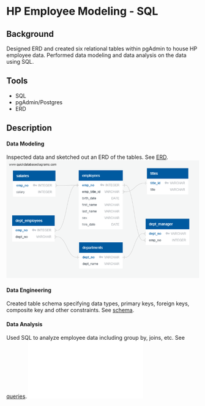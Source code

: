 # HP Employee Modeling - SQL

## Background
Designed ERD and created six relational tables within pgAdmin to house HP employee data. Performed data modeling and data analysis on the data using SQL.

## Tools
- SQL
- pgAdmin/Postgres
- ERD

## Description
#### Data Modeling 
Inspected data and sketched out an ERD of the tables. See [ERD](EmployeeSQL/HP_Employee_ERD.png). 
![erd](EmployeeSQL/HP_Employee_ERD.png)

#### Data Engineering 
Created table schema specifying data types, primary keys, foreign keys, composite key and other constraints. See [schema](EmployeeSQL/schema.sql).

#### Data Analysis
Used SQL to analyze employee data including group by, joins, etc. See [queries](queries.sql).
![queries](EmployeeSQL/pgAdmin.sql)
